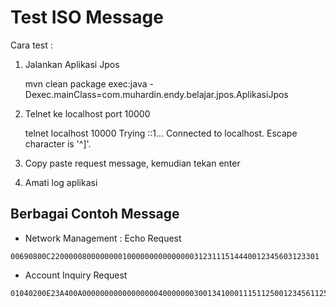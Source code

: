 # Test ISO Message #

Cara test : 

1. Jalankan Aplikasi Jpos

    mvn clean package exec:java -Dexec.mainClass=com.muhardin.endy.belajar.jpos.AplikasiJpos

2. Telnet ke localhost port 10000

    telnet localhost 10000
    Trying ::1...
    Connected to localhost.
    Escape character is '^]'.

3. Copy paste request message, kemudian tekan enter
4. Amati log aplikasi

## Berbagai Contoh Message ##

* Network Management : Echo Request

```
00690800C220000080000000010000000000000003123111514440012345603123301
```

* Account Inquiry Request

```
01040200E23A400A000000000000000004000000030013410001115112500123456112500111511156012C00000000C0000000003001
```